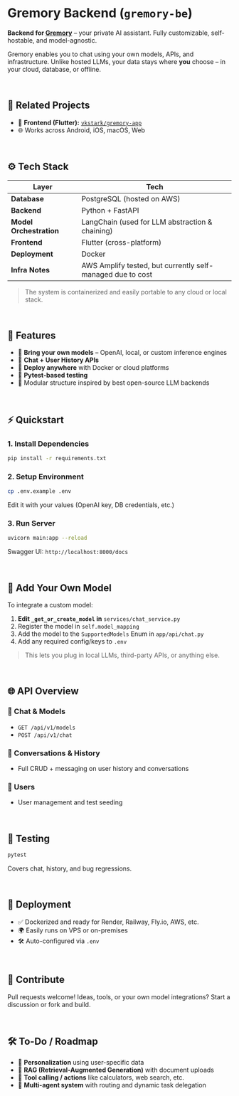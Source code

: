 # Gremory Backend (`gremory-be`)

**Backend for [Gremory](https://github.com/vkstark/gremory-app)** – your private AI assistant. Fully customizable, self-hostable, and model-agnostic.

Gremory enables you to chat using your own models, APIs, and infrastructure. Unlike hosted LLMs, your data stays where **you** choose – in your cloud, database, or offline.

<br>

## 🔗 Related Projects

* 🔵 **Frontend (Flutter):** [`vkstark/gremory-app`](https://github.com/vkstark/gremory-app)
* 🌐 Works across Android, iOS, macOS, Web

<br>

## ⚙️ Tech Stack

| Layer                   | Tech                                                       |
| ----------------------- | ---------------------------------------------------------- |
| **Database**            | PostgreSQL (hosted on AWS)                                 |
| **Backend**             | Python + FastAPI                                           |
| **Model Orchestration** | LangChain (used for LLM abstraction & chaining)            |
| **Frontend**            | Flutter (cross-platform)                                   |
| **Deployment**          | Docker                                                     |
| **Infra Notes**         | AWS Amplify tested, but currently self-managed due to cost |

> The system is containerized and easily portable to any cloud or local stack.

<br>

## 🧠 Features

* 🔌 **Bring your own models** – OpenAI, local, or custom inference engines
* 🧾 **Chat + User History APIs**
* 🚀 **Deploy anywhere** with Docker or cloud platforms
* 🧪 **Pytest-based testing**
* 🧰 Modular structure inspired by best open-source LLM backends

<br>

## ⚡️ Quickstart

### 1. Install Dependencies

```bash
pip install -r requirements.txt
```

### 2. Setup Environment

```bash
cp .env.example .env
```

Edit it with your values (OpenAI key, DB credentials, etc.)

### 3. Run Server

```bash
uvicorn main:app --reload
```

Swagger UI: `http://localhost:8000/docs`

<br>

## 🧩 Add Your Own Model

To integrate a custom model:

1. **Edit `_get_or_create_model` in** `services/chat_service.py`
2. Register the model in `self.model_mapping`
3. Add the model to the `SupportedModels` Enum in `app/api/chat.py`
4. Add any required config/keys to `.env`

> This lets you plug in local LLMs, third-party APIs, or anything else.

<br>

## 🌐 API Overview

### 🔹 Chat & Models

* `GET /api/v1/models`
* `POST /api/v1/chat`

### 🔸 Conversations & History

* Full CRUD + messaging on user history and conversations

### 👤 Users

* User management and test seeding

<br>

## 🧪 Testing

```bash
pytest
```

Covers chat, history, and bug regressions.

<br>

## 🚀 Deployment

* ✅ Dockerized and ready for Render, Railway, Fly.io, AWS, etc.
* 🌍 Easily runs on VPS or on-premises
* 🛠 Auto-configured via `.env`


<br>

## 🙌 Contribute

Pull requests welcome!
Ideas, tools, or your own model integrations? Start a discussion or fork and build.


<br>

## 🛠 To-Do / Roadmap

* 🔄 **Personalization** using user-specific data
* 📄 **RAG (Retrieval-Augmented Generation)** with document uploads
* 🔧 **Tool calling / actions** like calculators, web search, etc.
* 🤖 **Multi-agent system** with routing and dynamic task delegation
